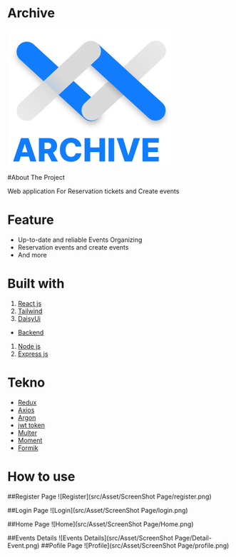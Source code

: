 
# Archive
![Logo Archive](src/Asset/NEWLOGO-Copy.png)

#About The Project

Web application For Reservation tickets and Create events

# Feature

- Up-to-date and reliable Events Organizing
- Reservation events and create events
- And more

# Built with

<!-- - [fontend]() -->
1. [React js ](https://reactjs.org/)
2. [Tailwind](https://tailwindcss.com/)
3. [DaisyUi](https://daisyui.com/)

- [Backend](https://calm-rose-octopus-sari.cyclic.app/)
1. [Node js](https://nodejs.org/en/)
2. [Express js](https://expressjs.com/en/starter/installing.html)

# Tekno
- [Redux](https://redux.js.org/)
- [Axios](https://axios-http.com/docs/intro)
- [Argon](https://www.npmjs.com/package/argon2)
- [jwt token](https://www.npmjs.com/package/jsonwebtoken)
- [Multer](https://www.npmjs.com/package/multer)
- [Moment](https://momentjs.com/)
- [Formik](https://formik.org/)


# How to use

##Register Page
![Register](src/Asset/ScreenShot Page/register.png)

##Login Page
![Login](src/Asset/ScreenShot Page/login.png)

##Home Page
![Home](src/Asset/ScreenShot Page/Home.png)

##Events Details
![Events Details](src/Asset/ScreenShot Page/Detail-Event.png)
##Pofile Page
![Profile](src/Asset/ScreenShot Page/profile.png)
